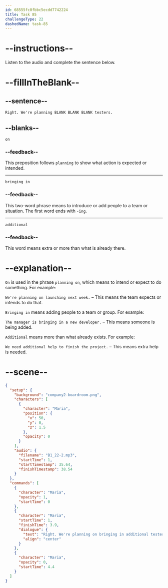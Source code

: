 ```yaml
---
id: 68555fc0fbbc5ecdd7742224
title: Task 85
challengeType: 22
dashedName: task-85
---
```


<!-- (Audio) Maria: Right. We're planning on bringing in additional testers. -->

# --instructions--

Listen to the audio and complete the sentence below.

# --fillInTheBlank--

## --sentence--

`Right. We're planning BLANK BLANK BLANK testers.`

## --blanks--

`on`

### --feedback--

This preposition follows `planning` to show what action is expected or intended.

---

`bringing in`

### --feedback--

This two-word phrase means to introduce or add people to a team or situation. The first word ends with `-ing`.

---

`additional`

### --feedback--

This word means extra or more than what is already there.

# --explanation--

`On` is used in the phrase `planning on`, which means to intend or expect to do something. For example:

`We're planning on launching next week.` – This means the team expects or intends to do that.

`Bringing in` means adding people to a team or group. For example:

`The manager is bringing in a new developer.` – This means someone is being added.

`Additional` means more than what already exists. For example:

`We need additional help to finish the project.` – This means extra help is needed.

# --scene--

```json
{
  "setup": {
    "background": "company2-boardroom.png",
    "characters": [
      {
        "character": "Maria",
        "position": {
          "x": 50,
          "y": 0,
          "z": 1.5
        },
        "opacity": 0
      }
    ],
    "audio": {
      "filename": "B1_22-2.mp3",
      "startTime": 1,
      "startTimestamp": 35.64,
      "finishTimestamp": 38.54
    }
  },
  "commands": [
    {
      "character": "Maria",
      "opacity": 1,
      "startTime": 0
    },
    {
      "character": "Maria",
      "startTime": 1,
      "finishTime": 3.9,
      "dialogue": {
        "text": "Right. We're planning on bringing in additional testers.",
        "align": "center"
      }
    },
    {
      "character": "Maria",
      "opacity": 0,
      "startTime": 4.4
    }
  ]
}
```
